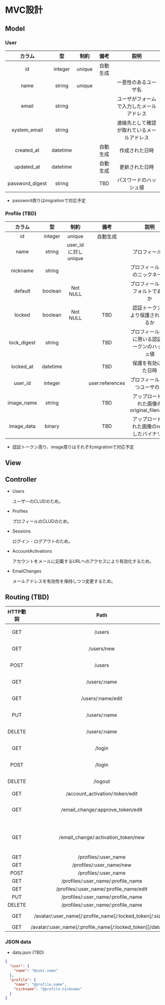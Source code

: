 # MVC設計

## Model

### User

| カラム           | 型        | 制約      | 備考    | 説明                             |
|:---------------:|:--------:|:--------:|:------:|:-------------------------------:|
| id              | integer  | unique   | 自動生成 |                                 |
| name            | string   | unique   |        | 一意性のあるユーザ名                 |
| email           | string   |          |        | ユーザがフォームで入力したメールアドレス  |
| system_email    | string   |          |        | 連絡先として確認が取れているメールアドレス |
| created_at      | datetime |          | 自動生成 | 作成された日時                      |
| updated_at      | datetime |          | 自動生成 | 更新された日時                      |
| password_digest | string   |          | TBD    | パスワードのハッシュ値                |

- password周りはmigrationで対応予定

### Profile (TBD)

| カラム           | 型        | 制約      | 備考    | 説明                         |
|:---------------:|:--------:|:--------:|:------:|:---------------------------:|
| id              | integer  | unique   | 自動生成 |                             |
| name            | string   | user_id に対し unique || プロフィール名              |
| nickname        | string   |          |        | プロフィールごとのニックネーム     |
| default         | boolean  | Not NULL |        | プロフィールがデフォルトであるか    |
| locked          | boolean  | Not NULL | TBD   | 認証トークンにより保護されているか   |
| lock_digest     | string   |          | TBD    | プロフィール保護に用いる認証トークンのハッシュ値 |
| locked_at       | datetime |          | TBD    | 保護を有効にした日時             |
| user_id         | integer  |          | user:references | プロフィールを持つユーザのID |
| image_name      | string   |          | TBD    | アップロードされた画像のoriginal_filename |
| image_data      | binary   |          | TBD    | アップロードされた画像のreadしたバイナリ値   |

- 認証トークン周り、image周りはそれぞれmigrationで対応予定

## View

## Controller

- Users
    
    ユーザーのCLUDのため。

- Profiles
    
    プロフィールのCLUDのため。

- Sessions
    
    ログイン・ログアウトのため。

- AccountActivations
    
    アカウントをメールに記載するURLへのアクセスにより有効化するため。

- EmailChanges
    
    メールアドレスを有効性を保持しつつ変更するため。

## Routing (TBD)

| HTTP動詞 | Path              | #アクション | View                 | 備考              |
|:-------:|:-----------------:|:--------:|:---------------------:|:---------------:|
| GET     | /users            | user#index   | /users/index.html.erb | Railsリソースベース |
| GET     | /users/new        | user#new     | /users/new.html.erb   | Railsリソースベース |
| POST    | /users            | user#create  | N/A                   | Railsリソースベース |
| GET     | /users/:name      | user#show    | /users/show.html.erb  | Railsリソースベース |
| GET     | /users/:name/edit | user#edit    | /users/edit.html.erb  | Railsリソースベース |
| PUT     | /users/:name      | user#update  | N/A                   | Railsリソースベース |
| DELETE  | /users/:name      | user#destroy | N/A                   | Railsリソースベース |
| GET     | /login            | session#new     | login_path         | 名前付きルーティング |
| POST    | /login            | session#create  | login_path         | 名前付きルーティング |
| DELETE  | /logout           | session#destroy | logout_path        | 名前付きルーティング |
| GET     | /account_activation/:token/edit  | account_activation#edit | edit_account_activation_url |  |
| GET     | /email_change/:approve_token/edit | email_change#edit | edit_email_change_url | メールアドレスの変更承認 |
| GET     | /email_change/:activation_token/new | email_change#new | new_email_change_url | 変更先のメールアドレスの有効性確認 |
| GET     | /profiles/:user_name                    | profile#index   | /profiles/index.html.erb |      |
| GET     | /profiles/:user_name/new                | profile#new     | /profiles/new.html.erb   |      |
| POST    | /profiles/:user_name                    | profile#create  | N/A                      |      |
| GET     | /profiles/:user_name/:profile_name      | profile#show    | /profiles/show.html.erb  |      |
| GET     | /profiles/:user_name/:profile_name/edit | profile#edit    | /profiles/edit.html.erb  |      |
| PUT     | /profiles/:user_name/:profile_name      | profile#update  | N/A                      |      |
| DELETE  | /profiles/:user_name/:profile_name      | profile#delete  | N/A                      |      |
| GET     | /avatar/:user_name[/:profile_name[/:locked_token[/:size]]] | api#avatar   | TBD | TBD, send_data? |
| GET     | /avatar/:user_name[/:profile_name[/:locked_token]]/data.json | api#data_json | /apis/data.json.erb  | TBD  |

### JSON data

- data.json (TBD)

```JSON
{
  "user": {
    "name": "@user.name"
  },
  "profile": {
    "name": "@profile.name",
    "nickname": "@profile.nickname"
  }
}
```

